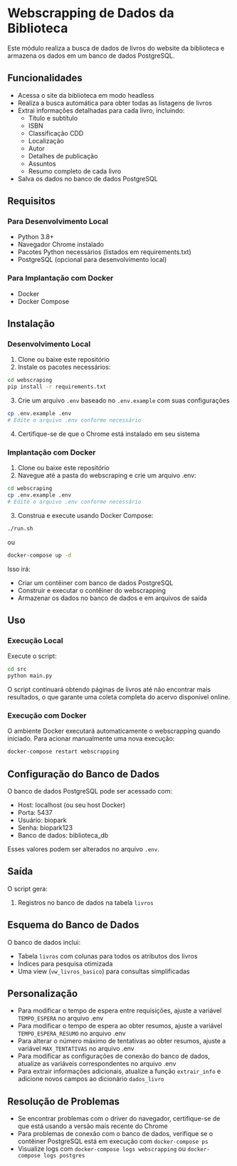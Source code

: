 # Webscrapping de Dados da Biblioteca

Este módulo realiza a busca de dados de livros do website da biblioteca e armazena os dados em um banco de dados PostgreSQL.

## Funcionalidades

- Acessa o site da biblioteca em modo headless
- Realiza a busca automática para obter todas as listagens de livros
- Extrai informações detalhadas para cada livro, incluindo:
  - Título e subtítulo
  - ISBN
  - Classificação CDD
  - Localização
  - Autor
  - Detalhes de publicação
  - Assuntos
  - Resumo completo de cada livro
- Salva os dados no banco de dados PostgreSQL

## Requisitos

### Para Desenvolvimento Local
- Python 3.8+
- Navegador Chrome instalado
- Pacotes Python necessários (listados em requirements.txt)
- PostgreSQL (opcional para desenvolvimento local)

### Para Implantação com Docker
- Docker
- Docker Compose

## Instalação

### Desenvolvimento Local
1. Clone ou baixe este repositório
2. Instale os pacotes necessários:

```bash
cd webscraping
pip install -r requirements.txt
```

3. Crie um arquivo `.env` baseado no `.env.example` com suas configurações

```bash
cp .env.example .env
# Edite o arquivo .env conforme necessário
```

4. Certifique-se de que o Chrome está instalado em seu sistema

### Implantação com Docker
1. Clone ou baixe este repositório
2. Navegue até a pasta do webscraping e crie um arquivo .env:

```bash
cd webscraping
cp .env.example .env
# Edite o arquivo .env conforme necessário
```

3. Construa e execute usando Docker Compose:

```bash
./run.sh
```

ou

```bash
docker-compose up -d
```

Isso irá:
- Criar um contêiner com banco de dados PostgreSQL
- Construir e executar o contêiner do webscrapping
- Armazenar os dados no banco de dados e em arquivos de saída

## Uso

### Execução Local
Execute o script:

```bash
cd src
python main.py
```

O script continuará obtendo páginas de livros até não encontrar mais resultados, o que garante uma coleta completa do acervo disponível online.

### Execução com Docker
O ambiente Docker executará automaticamente o webscrapping quando iniciado. Para acionar manualmente uma nova execução:

```bash
docker-compose restart webscrapping
```

## Configuração do Banco de Dados

O banco de dados PostgreSQL pode ser acessado com:
- Host: localhost (ou seu host Docker)
- Porta: 5437
- Usuário: biopark
- Senha: biopark123
- Banco de dados: biblioteca_db

Esses valores podem ser alterados no arquivo `.env`.

## Saída

O script gera:
1. Registros no banco de dados na tabela `livros`

## Esquema do Banco de Dados

O banco de dados inclui:
- Tabela `livros` com colunas para todos os atributos dos livros
- Índices para pesquisa otimizada
- Uma view (`vw_livros_basico`) para consultas simplificadas

## Personalização

- Para modificar o tempo de espera entre requisições, ajuste a variável `TEMPO_ESPERA` no arquivo .env
- Para modificar o tempo de espera ao obter resumos, ajuste a variável `TEMPO_ESPERA_RESUMO` no arquivo .env
- Para alterar o número máximo de tentativas ao obter resumos, ajuste a variável `MAX_TENTATIVAS` no arquivo .env
- Para modificar as configurações de conexão do banco de dados, atualize as variáveis correspondentes no arquivo .env
- Para extrair informações adicionais, atualize a função `extrair_info` e adicione novos campos ao dicionário `dados_livro`

## Resolução de Problemas

- Se encontrar problemas com o driver do navegador, certifique-se de que está usando a versão mais recente do Chrome
- Para problemas de conexão com o banco de dados, verifique se o contêiner PostgreSQL está em execução com `docker-compose ps`
- Visualize logs com `docker-compose logs webscrapping` ou `docker-compose logs postgres`
